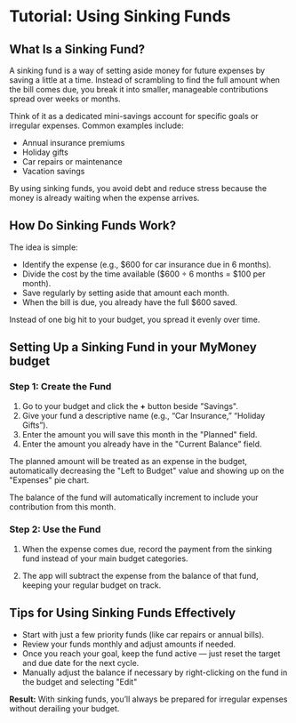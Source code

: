 # Tutorial: Using Sinking Funds

## What Is a Sinking Fund?

A sinking fund is a way of setting aside money for future expenses by saving 
a little at a time. Instead of scrambling to find the full amount when the bill 
comes due, you break it into smaller, manageable contributions spread over weeks 
or months.

Think of it as a dedicated mini-savings account for specific goals or irregular 
expenses. Common examples include:

- Annual insurance premiums
- Holiday gifts
- Car repairs or maintenance
- Vacation savings

By using sinking funds, you avoid debt and reduce stress because the money is 
already waiting when the expense arrives.

## How Do Sinking Funds Work?

The idea is simple:

- Identify the expense (e.g., $600 for car insurance due in 6 months).
- Divide the cost by the time available ($600 ÷ 6 months = $100 per month).
- Save regularly by setting aside that amount each month.
- When the bill is due, you already have the full $600 saved.

Instead of one big hit to your budget, you spread it evenly over time.

## Setting Up a Sinking Fund in your MyMoney budget

### Step 1: Create the Fund

1. Go to your budget and click the **+** button beside "Savings".
2. Give your fund a descriptive name (e.g., “Car Insurance,” “Holiday Gifts”).
3. Enter the amount you will save this month in the "Planned" field.
4. Enter the amount you already have in the "Current Balance" field.

The planned amount will be treated as an expense in the budget, automatically
decreasing the "Left to Budget" value and showing up on the "Expenses" pie chart.

The balance of the fund will automatically increment to include your contribution
from this month.

### Step 2: Use the Fund

1. When the expense comes due, record the payment from the sinking fund instead of 
   your main budget categories.

2. The app will subtract the expense from the balance of that fund, keeping your 
   regular budget on track.

## Tips for Using Sinking Funds Effectively

- Start with just a few priority funds (like car repairs or annual bills).
- Review your funds monthly and adjust amounts if needed.
- Once you reach your goal, keep the fund active — just reset the target and due date 
  for the next cycle.
- Manually adjust the balance if necessary by right-clicking on the fund in the budget
  and selecting "Edit"

**Result:** With sinking funds, you’ll always be prepared for irregular expenses without derailing your budget.
